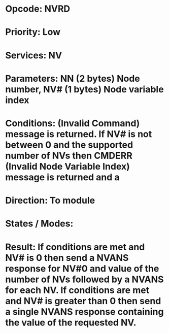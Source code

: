 # Opcode: NVRD
# Priority: Low
# Services: NV
# Parameters: NN (2 bytes) Node number, NV# (1 bytes) Node variable index
# Conditions: (Invalid Command) message is returned. If NV# is not between 0 and the supported number of NVs then CMDERR (Invalid Node Variable Index) message is returned and a
# Direction: To module
# States / Modes: 
# Result: If conditions are met and NV# is 0 then send a NVANS response for NV#0 and value of the number of NVs followed by a NVANS for each NV. If conditions are met and NV# is greater than 0 then send a single NVANS response containing the value of the requested NV.